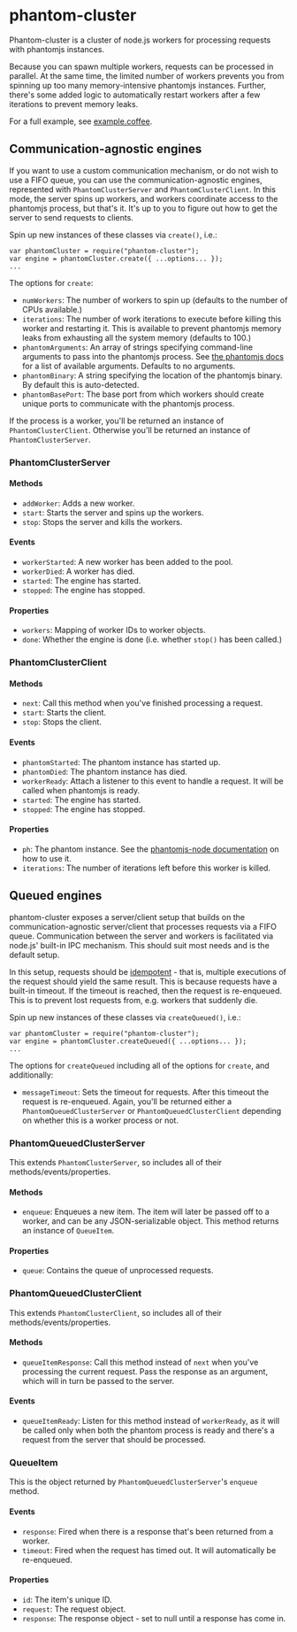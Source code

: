 # phantom-cluster

Phantom-cluster is a cluster of node.js workers for processing requests with
phantomjs instances.

Because you can spawn multiple workers, requests can be processed in parallel.
At the same time, the limited number of workers prevents you from spinning up
too many memory-intensive phantomjs instances. Further, there's some added
logic to automatically restart workers after a few iterations to prevent
memory leaks.

For a full example, see
[example.coffee](https://github.com/dailymuse/phantom-cluster/blob/master/example.coffee).

## Communication-agnostic engines

If you want to use a custom communication mechanism, or do not wish to use a
FIFO queue, you can use the communication-agnostic engines, represented with
`PhantomClusterServer` and `PhantomClusterClient`. In this mode, the server
spins up workers, and workers coordinate access to the phantomjs process, but
that's it. It's up to you to figure out how to get the server to send requests
to clients.

Spin up new instances of these classes via `create()`, i.e.:

    var phantomCluster = require("phantom-cluster");
    var engine = phantomCluster.create({ ...options... });
    ...

The options for `create`:

* `numWorkers`: The number of workers to spin up (defaults to the number of
  CPUs available.)
* `iterations`: The number of work iterations to execute before killing this
  worker and restarting it. This is available to prevent phantomjs memory
  leaks from exhausting all the system memory (defaults to 100.)
* `phantomArguments`: An array of strings specifying command-line arguments to
  pass into the phantomjs process. See
  [the phantomjs docs](https://github.com/ariya/phantomjs/wiki/API-Reference#command-line-options)
  for a list of available arguments. Defaults to no arguments.
* `phantomBinary`: A string specifying the location of the phantomjs binary.
  By default this is auto-detected.
* `phantomBasePort`: The base port from which workers should create unique
  ports to communicate with the phantomjs process.

If the process is a worker, you'll be returned an instance of
`PhantomClusterClient`. Otherwise you'll be returned an instance of
`PhantomClusterServer`.

### PhantomClusterServer

#### Methods

* `addWorker`: Adds a new worker.
* `start`: Starts the server and spins up the workers.
* `stop`: Stops the server and kills the workers.

#### Events

* `workerStarted`: A new worker has been added to the pool.
* `workerDied`: A worker has died.
* `started`: The engine has started.
* `stopped`: The engine has stopped.

#### Properties

* `workers`: Mapping of worker IDs to worker objects.
* `done`: Whether the engine is done (i.e. whether `stop()` has been called.)

### PhantomClusterClient

#### Methods

* `next`: Call this method when you've finished processing a request.
* `start`: Starts the client.
* `stop`: Stops the client.

#### Events

* `phantomStarted`: The phantom instance has started up.
* `phantomDied`: The phantom instance has died.
* `workerReady`: Attach a listener to this event to handle a request. It will
  be called when phantomjs is ready.
* `started`: The engine has started.
* `stopped`: The engine has stopped.

#### Properties

* `ph`: The phantom instance. See the
  [phantomjs-node documentation](https://github.com/sgentle/phantomjs-node) on
  how to use it.
* `iterations`: The number of iterations left before this worker is killed.

## Queued engines

phantom-cluster exposes a server/client setup that builds on the
communication-agnostic server/client that processes requests via a FIFO queue.
Communication between the server and workers is facilitated via node.js'
built-in IPC mechanism. This should suit most needs and is the default setup.

In this setup, requests should be
[idempotent](https://en.wikipedia.org/wiki/Idempotence) - that is, multiple
executions of the request should yield the same result. This is because
requests have a built-in timeout. If the timeout is reached, then the request
is re-enqueued. This is to prevent lost requests from, e.g. workers that
suddenly die.

Spin up new instances of these classes via `createQueued()`, i.e.:

    var phantomCluster = require("phantom-cluster");
    var engine = phantomCluster.createQueued({ ...options... });
    ...

The options for `createQueued` including all of the options for `create`, and
additionally:

* `messageTimeout`: Sets the timeout for requests. After this timeout the
  request is re-enqueued. Again, you'll be returned either a
  `PhantomQueuedClusterServer` or `PhantomQueuedClusterClient` depending on
  whether this is a worker process or not.

### PhantomQueuedClusterServer

This extends `PhantomClusterServer`, so includes all of their
methods/events/properties.

#### Methods

* `enqueue`: Enqueues a new item. The item will later be passed off to a
  worker, and can be any JSON-serializable object. This method returns an
  instance of `QueueItem`.

#### Properties

* `queue`: Contains the queue of unprocessed requests.

### PhantomQueuedClusterClient

This extends `PhantomClusterClient`, so includes all of their
methods/events/properties.

#### Methods

* `queueItemResponse`: Call this method instead of `next` when you've 
  processing the current request. Pass the response as an argument, which will
  in turn be passed to the server.

#### Events

* `queueItemReady`: Listen for this method instead of `workerReady`, as it
  will be called only when both the phantom process is ready and there's a
  request from the server that should be processed.

### QueueItem

This is the object returned by `PhantomQueuedClusterServer`'s `enqueue`
method.

#### Events

* `response`: Fired when there is a response that's been returned from a
  worker.
* `timeout`: Fired when the request has timed out. It will automatically be
  re-enqueued.

#### Properties

* `id`: The item's unique ID.
* `request`: The request object.
* `response`: The response object - set to null until a response has come in.
